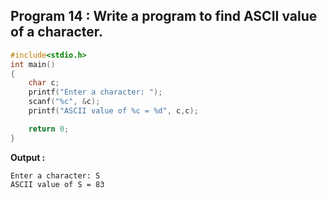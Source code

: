 ## Program 14 : Write a program to find ASCII value of a character.
```C
#include<stdio.h>
int main()
{
	char c;
	printf("Enter a character: ");
    scanf("%c", &c);
    printf("ASCII value of %c = %d", c,c);

	return 0;
}
```
**Output :**
```
Enter a character: S
ASCII value of S = 83
```

